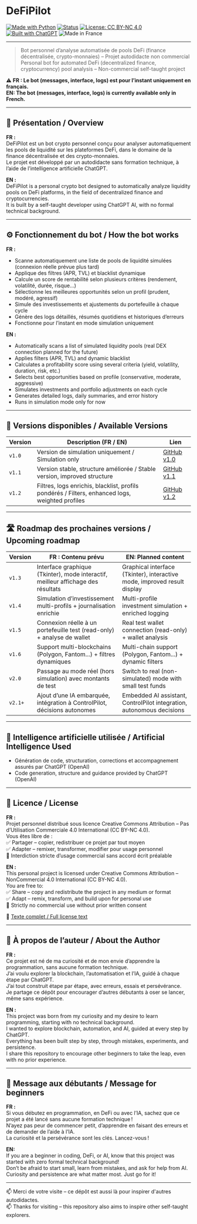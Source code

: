 # DeFiPilot

[![Made with Python](https://img.shields.io/badge/Made%20with-Python-3776AB?logo=python&logoColor=white)](https://www.python.org/)
[![Status](https://img.shields.io/badge/status-stable-brightgreen)]()
[![License: CC BY-NC 4.0](https://img.shields.io/badge/license-CC%20BY--NC%204.0-blue)](https://creativecommons.org/licenses/by-nc/4.0/)
[![Built with ChatGPT](https://img.shields.io/badge/built%20with-ChatGPT-10a37f?logo=openai&logoColor=white)](https://openai.com/chatgpt)
![Made in France](https://img.shields.io/badge/Made%20in-France-blue?logo=france&logoColor=white)

---

> Bot personnel d’analyse automatisée de pools DeFi (finance décentralisée, crypto-monnaies) – Projet autodidacte non commercial  
> Personal bot for automated DeFi (decentralized finance, cryptocurrency) pool analysis – Non-commercial self-taught project

⚠️ **FR : Le bot (messages, interface, logs) est pour l’instant uniquement en français.**  
**EN: The bot (messages, interface, logs) is currently available only in French.**

---

## 📌 Présentation / Overview

**FR :**  
DeFiPilot est un bot crypto personnel conçu pour analyser automatiquement les pools de liquidité sur les plateformes DeFi, dans le domaine de la finance décentralisée et des crypto-monnaies.  
Le projet est développé par un autodidacte sans formation technique, à l’aide de l’intelligence artificielle ChatGPT.

**EN :**  
DeFiPilot is a personal crypto bot designed to automatically analyze liquidity pools on DeFi platforms, in the field of decentralized finance and cryptocurrencies.  
It is built by a self-taught developer using ChatGPT AI, with no formal technical background.

---

## ⚙️ Fonctionnement du bot / How the bot works

**FR :**  
- Scanne automatiquement une liste de pools de liquidité simulées (connexion réelle prévue plus tard)  
- Applique des filtres (APR, TVL) et blacklist dynamique  
- Calcule un score de rentabilité selon plusieurs critères (rendement, volatilité, durée, risque…)  
- Sélectionne les meilleures opportunités selon un profil (prudent, modéré, agressif)  
- Simule des investissements et ajustements du portefeuille à chaque cycle  
- Génère des logs détaillés, résumés quotidiens et historiques d’erreurs  
- Fonctionne pour l’instant en mode simulation uniquement  

**EN :**  
- Automatically scans a list of simulated liquidity pools (real DEX connection planned for the future)  
- Applies filters (APR, TVL) and dynamic blacklist  
- Calculates a profitability score using several criteria (yield, volatility, duration, risk, etc.)  
- Selects best opportunities based on profile (conservative, moderate, aggressive)  
- Simulates investments and portfolio adjustments on each cycle  
- Generates detailed logs, daily summaries, and error history  
- Runs in simulation mode only for now  

---

## 🚀 Versions disponibles / Available Versions

| Version | Description (FR / EN) | Lien |
|--------|------------------------|------|
| `v1.0` | Version de simulation uniquement / Simulation only | [GitHub v1.0](https://github.com/DavidRaffeil/DeFiPilot/releases/tag/v1.0) |
| `v1.1` | Version stable, structure améliorée / Stable version, improved structure | [GitHub v1.1](https://github.com/DavidRaffeil/DeFiPilot/releases/tag/v1.1) |
| `v1.2` | Filtres, logs enrichis, blacklist, profils pondérés / Filters, enhanced logs, weighted profiles | [GitHub v1.2](https://github.com/DavidRaffeil/DeFiPilot/releases/tag/v1.2) |

---

## 🛣️ Roadmap des prochaines versions / Upcoming roadmap

| Version | FR : Contenu prévu | EN: Planned content |
|--------|---------------------|---------------------|
| `v1.3` | Interface graphique (Tkinter), mode interactif, meilleur affichage des résultats | Graphical interface (Tkinter), interactive mode, improved result display |
| `v1.4` | Simulation d’investissement multi-profils + journalisation enrichie | Multi-profile investment simulation + enriched logging |
| `v1.5` | Connexion réelle à un portefeuille test (read-only) + analyse de wallet | Real test wallet connection (read-only) + wallet analysis |
| `v1.6` | Support multi-blockchains (Polygon, Fantom...) + filtres dynamiques | Multi-chain support (Polygon, Fantom...) + dynamic filters |
| `v2.0` | Passage au mode réel (hors simulation) avec montants de test | Switch to real (non-simulated) mode with small test funds |
| `v2.1+` | Ajout d’une IA embarquée, intégration à ControlPilot, décisions autonomes | Embedded AI assistant, ControlPilot integration, autonomous decisions |

---

## 🧠 Intelligence artificielle utilisée / Artificial Intelligence Used

- Génération de code, structuration, corrections et accompagnement assurés par ChatGPT (OpenAI)  
- Code generation, structure and guidance provided by ChatGPT (OpenAI)

---

## 📜 Licence / License

**FR :**  
Projet personnel distribué sous licence Creative Commons Attribution – Pas d’Utilisation Commerciale 4.0 International (CC BY-NC 4.0).  
Vous êtes libre de :  
✅ Partager – copier, redistribuer ce projet par tout moyen  
✅ Adapter – remixer, transformer, modifier pour usage personnel  
🚫 Interdiction stricte d’usage commercial sans accord écrit préalable  

**EN :**  
This personal project is licensed under Creative Commons Attribution – NonCommercial 4.0 International (CC BY-NC 4.0).  
You are free to:  
✅ Share – copy and redistribute the project in any medium or format  
✅ Adapt – remix, transform, and build upon for personal use  
🚫 Strictly no commercial use without prior written consent  

🔗 [Texte complet / Full license text](https://creativecommons.org/licenses/by-nc/4.0/legalcode)

---

## 👤 À propos de l’auteur / About the Author

**FR :**  
Ce projet est né de ma curiosité et de mon envie d’apprendre la programmation, sans aucune formation technique.  
J’ai voulu explorer la blockchain, l’automatisation et l’IA, guidé à chaque étape par ChatGPT.  
J’ai tout construit étape par étape, avec erreurs, essais et persévérance.  
Je partage ce dépôt pour encourager d’autres débutants à oser se lancer, même sans expérience.

**EN :**  
This project was born from my curiosity and my desire to learn programming, starting with no technical background.  
I wanted to explore blockchain, automation, and AI, guided at every step by ChatGPT.  
Everything has been built step by step, through mistakes, experiments, and persistence.  
I share this repository to encourage other beginners to take the leap, even with no prior experience.

---

## 🌱 Message aux débutants / Message for beginners

**FR :**  
Si vous débutez en programmation, en DeFi ou avec l’IA, sachez que ce projet a été lancé sans aucune formation technique !  
N’ayez pas peur de commencer petit, d’apprendre en faisant des erreurs et de demander de l’aide à l’IA.  
La curiosité et la persévérance sont les clés. Lancez-vous !

**EN:**  
If you are a beginner in coding, DeFi, or AI, know that this project was started with zero formal technical background!  
Don’t be afraid to start small, learn from mistakes, and ask for help from AI.  
Curiosity and persistence are what matter most. Just go for it!

---

📫 Merci de votre visite – ce dépôt est aussi là pour inspirer d'autres autodidactes.  
📫 Thanks for visiting – this repository also aims to inspire other self-taught explorers.


